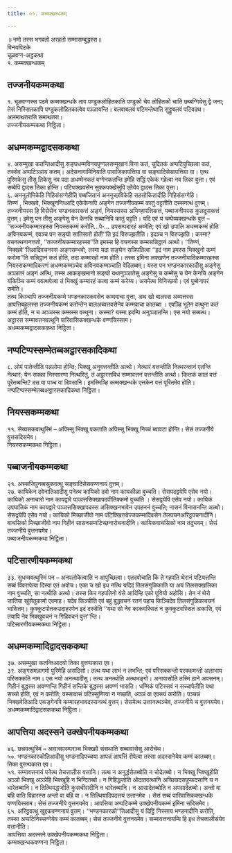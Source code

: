 ```yaml
---
title: ०१. कम्मक्खन्धकम्

---
```

॥ नमो तस्स भगवतो अरहतो सम्मासम्बुद्धस्स॥  
विनयपिटके  
चूळवग्ग-अट्ठकथा  
१. कम्मक्खन्धकम्  


## तज्जनीयकम्मकथा

१. चूळवग्गस्स पठमे कम्मक्खन्धके ताव पण्डुकलोहितकाति पण्डुको चेव लोहितको चाति छब्बग्गियेसु द्वे जना; तेसं निस्सितकापि पण्डुकलोहितकात्वेव पञ्ञायन्ति। बलवाबलवं पटिमन्तेथाति सुट्ठुबलवं पटिवदथ। अलमत्थतराति समत्थतरा।  
तज्जनीयकम्मकथा निट्ठिता।  


## अधम्मकम्मद्वादसककथा

४. असम्मुखा कतन्तिआदीसु सङ्घधम्मविनयपुग्गलसम्मुखानं विना कतं, चुदितकं अप्पटिपुच्छित्वा कतं, तस्सेव अप्पटिञ्ञाय कतम्। अदेसनागामिनियाति पाराजिकापत्तिया वा सङ्घादिसेसापत्तिया वा। एत्थ पुरिमकेसु तीसु तिकेसु नव पदा अधम्मेनकतं वग्गेनकतन्ति इमेहि सद्धिं एकेकं गहेत्वा नव तिका वुत्ता। एवं सब्बेपि द्वादस तिका होन्ति। पटिपक्खवसेन सुक्कपक्खेसुपि एतेयेव द्वादस तिका वुत्ता।  
६. अननुलोमिकेहि गिहिसंसग्गेहीति पब्बजितानं अननुच्छविकेहि सहसोकितादीहि गिहिसंसग्गेहि।  
तिण्णं , भिक्खवे, भिक्खूनन्तिआदि एकेकेनापि अङ्गेन तज्जनीयकम्मं कातुं वट्टतीति दस्सनत्थं वुत्तम्। तज्जनीयस्स हि विसेसेन भण्डनकारकत्तं अङ्गं, नियस्सस्स अभिण्हापत्तिकत्तं, पब्बाजनीयस्स कुलदूसकत्तं वुत्तम्। इमेसु पन तीसु अङ्गेसु येन केनचि सब्बानिपि कातुं वट्टति। यदि एवं यं चम्पेय्यक्खन्धके वुत्तं – ‘‘तज्जनीयकम्मारहस्स नियस्सकम्मं करोति…पे॰… उपसम्पदारहं अब्भेति; एवं खो उपालि अधम्मकम्मं होति अविनयकम्मं, एवञ्च पन सङ्घो सातिसारो होती’’ति इदं विरुज्झतीति। इदञ्च न विरुज्झति। कस्मा? वचनत्थनानत्ततो, ‘‘तज्जनीयकम्मारहस्सा’’ति इमस्स हि वचनस्स कम्मसन्निट्ठानं अत्थो। ‘‘तिण्णं, भिक्खवे’’तिआदिवचनस्स अङ्गसम्भवो, तस्मा यदा सङ्घेन सन्निपतित्वा ‘‘इदं नाम इमस्स भिक्खुनो कम्मं करोमा’’ति सन्निट्ठानं कतं होति, तदा कम्मारहो नाम होति। तस्स इमिना लक्खणेन तज्जनीयादिकम्मारहस्स नियस्सकम्मादिकरणं अधम्मकम्मञ्चेव अविनयकम्मञ्चाति वेदितब्बम्। यस्स पन भण्डनकारकादीसु अङ्गेसु अञ्ञतरं अङ्गं अत्थि, तस्स आकङ्खमानो सङ्घो यथानुञ्ञातेसु अङ्गेसु च कम्मेसु च येन केनचि अङ्गेन यंकिञ्चि कम्मं ववत्थपेत्वा तं भिक्खुं कम्मारहं कत्वा कम्मं करेय्य। अयमेत्थ विनिच्छयो। एवं पुब्बेनापरं समेति।  
तत्थ किञ्चापि तज्जनीयकम्मे भण्डनकारकवसेन कम्मवाचा वुत्ता, अथ खो बालस्स अब्यत्तस्स आपत्तिबहुलस्स तज्जनीयकम्मं करोन्तेन बालअब्यत्तवसेनेव कम्मवाचा कातब्बा । एवञ्हि भूतेन वत्थुना कतं कम्मं होति, न च अञ्ञस्स कम्मस्स वत्थुना। कस्मा? यस्मा इदम्पि अनुञ्ञातन्ति। एस नयो सब्बत्थ। अट्ठारस सम्मावत्तनवत्थूनि पारिवासिकक्खन्धके वण्णयिस्साम।  
अधम्मकम्मद्वादसककथा निट्ठिता।  


## नप्पटिप्पस्सम्भेतब्बअट्ठारसकादिकथा

८. लोमं पातेन्तीति पन्नलोमा होन्ति; भिक्खू अनुवत्तन्तीति अत्थो। नेत्थारं वत्तन्तीति नित्थरन्तानं एतन्ति नेत्थारं; येन सक्का निस्सारणा नित्थरितुं, तं अट्ठारसविधं सम्मावत्तनं वत्तन्तीति अत्थो। कित्तकं कालं वत्तं पूरेतब्बन्ति? दस वा पञ्च वा दिवसानि। इमस्मिञ्हि कम्मक्खन्धके एत्तकेन वत्तं पूरितमेव होति।  
नप्पटिप्पस्सम्भेतब्बअट्ठारसकादिकथा निट्ठिता।  


## नियस्सकम्मकथा

११. सेय्यसकवत्थुस्मिं – अपिस्सु भिक्खू पकताति अपिस्सु भिक्खू निच्चं ब्यावटा होन्ति। सेसं तज्जनीये वुत्तसदिसमेव।  
नियस्सकम्मकथा निट्ठिता।  


## पब्बाजनीयकम्मकथा

२१. अस्सजिपुनब्बसुकवत्थु सङ्घादिसेसवण्णनायं वुत्तम्।  
२७. कायिकेन दवेनातिआदीसु पनेत्थ कायिको दवो नाम कायकीळा वुच्चति। सेसपदद्वयेपि एसेव नयो। कायिको अनाचारो नाम कायद्वारे पञ्ञत्तसिक्खापदवीतिक्कमो वुच्चति । सेसद्वयेपि एसेव नयो। कायिकं उपघातिकं नाम कायद्वारे पञ्ञत्तसिक्खापदस्स असिक्खनभावेन उपहननं वुच्चति; नासनं विनासनन्ति अत्थो। सेसद्वयेपि एसेव नयो। कायिको मिच्छाजीवो नाम पटिक्खित्तवेज्जकम्मादिवसेन तेलपचनअरिट्ठपचनादीनि। वाचसिको मिच्छाजीवो नाम गिहीनं सासनसम्पटिच्छनारोचनादीनि। कायिकवाचसिको नाम तदुभयम्। सेसं तज्जनीये वुत्तनयमेव।  
पब्बाजनीयकम्मकथा निट्ठिता।  


## पटिसारणीयकम्मकथा

३३. सुधम्मवत्थुस्मिं पन – अनपलोकेत्वाति न आपुच्छित्वा। एतदवोचाति किं ते गहपति थेरानं पटियत्तन्ति सब्बं विवरापेत्वा दिस्वा एतं अवोच। एका च खो इध नत्थि यदिदं तिलसंगुळिकाति या अयं तिलसक्खलिका नाम वुच्चति, सा नत्थीति अत्थो। तस्स किर गहपतिनो वंसे आदिम्हि एको पूवियो अहोसि। तेन नं थेरो जातिया खुंसेतुकामो एवमाह। यदेव किञ्चीति एवं बहुं बुद्धवचनं रतनं पहाय किञ्चिदेव तिलसंगुळिकावचनं भासितम्। कुक्कुटपोतकउदाहरणेन इदं दस्सेति ‘‘यथा सो नेव काकवस्सितं न कुक्कुटवस्सितं अकासि, एवं तयापि नेव भिक्खुवचनं न गिहिवचनं वुत्त’’न्ति।  
पटिसारणीयकम्मकथा निट्ठिता।  


## अधम्मकम्मादिद्वादसककथा

३७. असम्मुखा कतन्तिआदयो तिका वुत्तप्पकारा एव।  
३९. अङ्गसमन्नागमो पुरिमेहि असदिसो। तत्थ यथा लाभं न लभन्ति; एवं परिसक्कन्तो परक्कमन्तो अलाभाय परिसक्कति नाम। एस नयो अनत्थादीसु। तत्थ अनत्थोति अत्थभङ्गो। अनावासोति तस्मिं ठाने अवसनम्। गिहीनं बुद्धस्स अवण्णन्ति गिहीनं सन्तिके बुद्धस्स अवण्णं भासति। धम्मिकं पटिस्सवं न सच्चापेतीति यथा सच्चो होति, एवं न करोति; वस्सावासं पटिस्सुणित्वा न गच्छति, अञ्ञं वा एवरूपं करोति। पञ्चन्नं भिक्खवेतिआदि एकङ्गेनपि कम्मारहभावदस्सनत्थं वुत्तम्। सेसमेत्थ उत्तानत्थञ्चेव, तज्जनीये च वुत्तनयमेव।  
अधम्मकम्मादिद्वादसककथा निट्ठिता।  


## आपत्तिया अदस्सने उक्खेपनीयकम्मकथा

४६. छन्नवत्थुस्मिं – आवासपरम्परञ्च भिक्खवे संसथाति सब्बावासेसु आरोचेथ।  
५०. भण्डनकारकोतिआदीसु भण्डनादिपच्चया आपन्नं आपत्तिं रोपेत्वा तस्सा अदस्सनेयेव कम्मं कातब्बम्। तिका वुत्तप्पकारा एव।  
५१. सम्मावत्तनायं पनेत्थ तेचत्तालीस वत्तानि। तत्थ न अनुद्धंसेतब्बोति न चोदेतब्बो। न भिक्खु भिक्खूहीति अञ्ञो भिक्खु अञ्ञेहि भिक्खूहि न भिन्दितब्बो। न गिहिद्धजोति ओदातवत्थानि अच्छिन्नदसपुप्फदसानि च न धारेतब्बानि। न तित्थियद्धजोति कुसचीरादीनि न धारेतब्बानि। न आसादेतब्बोति न अपसादेतब्बो। अन्तो वा बहि वाति विहारस्स अन्तो वा बहि वा। न तित्थियादिपदत्तयं उत्तानमेव । सेसं सब्बं पारिवासिकक्खन्धके वण्णयिस्साम। सेसं तज्जनीये वुत्तनयमेव। आपत्तिया अप्पटिकम्मे उक्खेपनीयकम्मं इमिना सदिसमेव।  
६५. अरिट्ठवत्थु खुद्दकवण्णनायं वुत्तम्। ‘‘भण्डनकारको’’तिआदीसु यं दिट्ठिं निस्साय भण्डनादीनि करोति, तस्सा अप्पटिनिस्सग्गेयेव कम्मं कातब्बम्। सेसं तज्जनीये वुत्तनयमेव। सम्मावत्तनायम्पि हि इध तेचत्तालीसंयेव वत्तानीति।  
आपत्तिया अदस्सने उक्खेपनीयकम्मकथा निट्ठिता।  
कम्मक्खन्धकवण्णना निट्ठिता।  